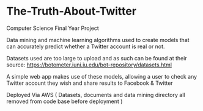 # The-Truth-About-Twitter
Computer Science Final Year Project

Data mining and machine learning algorithms used to create models that can
accurately predict whether a Twitter account is real or not.

Datasets used are too large to upload and as such can be found at their source:
https://botometer.iuni.iu.edu/bot-repository/datasets.html

A simple web app makes use of these models, allowing a user to check any Twitter 
account they wish and share results to Facebook & Twitter

Deployed Via AWS ( Datasets, documents and data mining directory all removed
from code base before deployment )



